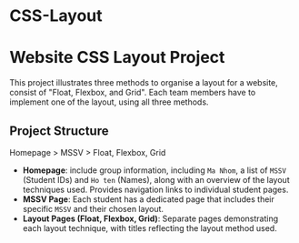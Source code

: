 # CSS-Layout
 
# Website CSS Layout Project

This project illustrates three methods to organise a layout for a website, consist of "Float, Flexbox, and Grid". Each team members have to implement one of the layout, using all three methods.

## Project Structure

Homepage > MSSV > Float, Flexbox, Grid

- **Homepage**: include group information, including `Ma Nhom`, a list of `MSSV` (Student IDs) and `Ho ten` (Names), along with an overview of the layout techniques used. Provides navigation links to individual student pages.
- **MSSV Page**: Each student has a dedicated page that includes their specific `MSSV` and their chosen layout.
- **Layout Pages (Float, Flexbox, Grid)**: Separate pages demonstrating each layout technique, with titles reflecting the layout method used.
